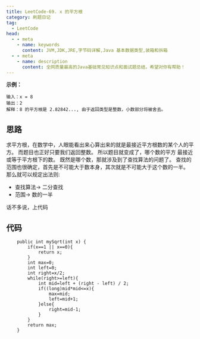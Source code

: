 ```yaml
---
title: LeetCode-69. x 的平方根
category: 刷题日记
tag:
  - LeetCode
head:
  - - meta
    - name: keywords
      content: JVM,JDK,JRE,字节码详解,Java 基本数据类型,装箱和拆箱
  - - meta
    - name: description
      content: 全网质量最高的Java基础常见知识点和面试题总结，希望对你有帮助！
---
```

**示例：**
```
输入：x = 8
输出：2
解释：8 的平方根是 2.82842..., 由于返回类型是整数，小数部分将被舍去。
```
## 思路
求平方根，在数学中，人眼能看出来心算出来的就是最接近平方根数的某个人的平方。
而题目也正好只要我们返回整数。
所以题目就变成了，哪个数的平方 最接近或等于平方根下的数。
既然是哪个数，那就涉及到了查找算法的问题了。
查找的范围也很确定，首先是不可能大于数本身，其次就是不可能大于这个数的一半。
那么就可以规定出法则:
- 查找算法-> 二分查找
- 范围-> 数的一半

话不多说，上代码
## 代码
```
    public int mySqrt(int x) {
        if(x==1 || x==0){
            return x;
        }
        int max=0;
        int left=0;
        int right=x/2;
        while(right>=left){
            int mid=left + (right - left) / 2;
            if((long)mid*mid<=x){
                max=mid;
                left=mid+1;
            }else{
                right=mid-1;
            }
        }
        return max;
    }
```
